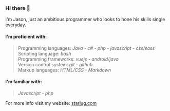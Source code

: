 ### Hi there 👋
I'm Jason, just an ambitious programmer who looks to hone his skills single everyday.

#### I'm proficient with:
> Programming languages:<i> Java - c# - php - javascript - css/sass</i><br/>
> Scripting language:<i> bash</i><br/>
> Programming frameworks:<i> vuejs - android/java</i><br/>
> Version control system: <i>git - github </i><br/>
> Markup languages: <i>HTML/CSS - Markdown </i><br/>

#### I'm familiar with:
> <i> Javascript - php </i><br/>

For more info visit my website: [starlug.com](starlug.com)

<!--
**yassin97/yassin97** is a ✨ _special_ ✨ repository because its `README.md` (this file) appears on your GitHub profile.

Here are some ideas to get you started:

- 🔭 I’m currently working on ...
- 🌱 I’m currently learning ...
- 👯 I’m looking to collaborate on ...
- 🤔 I’m looking for help with ...
- 💬 Ask me about ...
- 📫 How to reach me: ...
- 😄 Pronouns: ...
- ⚡ Fun fact: ...
-->
